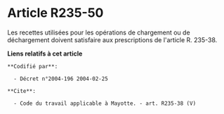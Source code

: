 # Article R235-50

Les recettes utilisées pour les opérations de chargement ou de déchargement doivent satisfaire aux prescriptions de l'article
R. 235-38.

**Liens relatifs à cet article**

	**Codifié par**:

	  - Décret n°2004-196 2004-02-25

	**Cite**:

	  - Code du travail applicable à Mayotte. - art. R235-38 (V)

